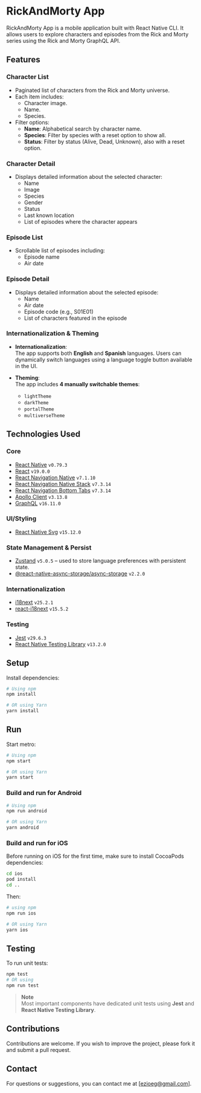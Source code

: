 # RickAndMorty App
RickAndMorty App is a mobile application built with React Native CLI. It allows users to explore characters and episodes from the Rick and Morty series using the Rick and Morty GraphQL API.

## Features

### Character List

- Paginated list of characters from the Rick and Morty universe.
- Each item includes:
  - Character image.
  - Name.
  - Species.
- Filter options:
  - **Name**: Alphabetical search by character name.
  - **Species**: Filter by species with a reset option to show all.
  - **Status**: Filter by status (Alive, Dead, Unknown), also with a reset option.

### Character Detail

- Displays detailed information about the selected character:
  - Name
  - Image
  - Species
  - Gender
  - Status
  - Last known location
  - List of episodes where the character appears

### Episode List

- Scrollable list of episodes including:
  - Episode name
  - Air date

### Episode Detail

- Displays detailed information about the selected episode:
  - Name
  - Air date
  - Episode code (e.g., S01E01)
  - List of characters featured in the episode

### Internationalization & Theming

- **Internationalization**:  
  The app supports both **English** and **Spanish** languages. Users can dynamically switch languages using a language toggle button available in the UI.
  
- **Theming**:  
  The app includes **4 manually switchable themes**:
  - `lightTheme`
  - `darkTheme`
  - `portalTheme`
  - `multiverseTheme`

## Technologies Used
### Core
- [React Native](https://reactnative.dev/) `v0.79.3`
- [React](https://reactjs.org/) `v19.0.0`
- [React Navigation Native](https://reactnavigation.org/docs/getting-started) `v7.1.10`
- [React Navigation Native Stack](https://reactnavigation.org/docs/native-stack-navigator) `v7.3.14`
- [React Navigation Bottom Tabs](https://reactnavigation.org/docs/bottom-tab-navigator) `v7.3.14`
- [Apollo Client](https://www.apollographql.com/docs/react/) `v3.13.8`
- [GraphQL](https://graphql.org/) `v16.11.0`

### UI/Styling
- [React Native Svg](https://github.com/react-native-svg/react-native-svg) `v15.12.0`

### State Management & Persist
- [Zustand](https://github.com/pmndrs/zustand) `v5.0.5` – used to store language preferences with persistent state.
- [@react-native-async-storage/async-storage](https://github.com/react-native-async-storage/async-storage) `v2.2.0`

### Internationalization
- [i18next](https://www.i18next.com/) `v25.2.1`
- [react-i18next](https://react.i18next.com/) `v15.5.2`

### Testing
- [Jest](https://jestjs.io/) `v29.6.3`
- [React Native Testing Library](https://callstack.github.io/react-native-testing-library/) `v13.2.0`

## Setup
Install dependencies:
```bash
# Using npm
npm install

# OR using Yarn
yarn install
   ```

## Run
Start metro:
```sh
# Using npm
npm start

# OR using Yarn
yarn start
```

### Build and run for Android

```sh
# Using npm
npm run android

# OR using Yarn
yarn android
```

### Build and run for iOS
Before running on iOS for the first time, make sure to install CocoaPods dependencies:
```bash
cd ios
pod install
cd ..
```

Then:
```bash
# using npm
npm run ios

# OR using Yarn
yarn ios
```

## Testing
To run unit tests:

```bash
npm test
# OR using
npm run test
```
> **Note**  
> Most important components have dedicated unit tests using **Jest** and **React Native Testing Library**.

## Contributions
Contributions are welcome. If you wish to improve the project, please fork it and submit a pull request.

## Contact
For questions or suggestions, you can contact me at [ezioeg@gmail.com].
